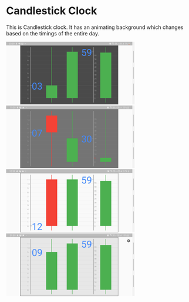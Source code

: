 # Candlestick Clock

This is Candlestick clock.
It has an animating background which changes based on the timings of the entire day.

<img src='3_59AM.jpg' width='350'>

<img src='7_30PM.jpg' width='350'>

<img src='12_59PM.jpg' width='350'>

<img src='9_59AM.jpg' width='350'>
